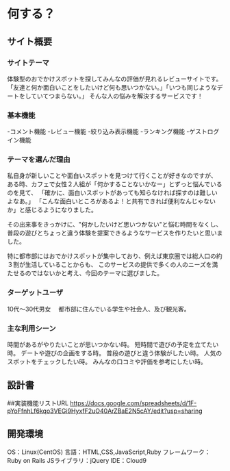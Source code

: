# 何する？

## サイト概要
### サイトテーマ
体験型のおでかけスポットを探してみんなの評価が見れるレビューサイトです。
「友達と何か面白いことをしたいけど何も思いつかない。」「いつも同じようなデートをしていてつまらない。」
そんな人の悩みを解決するサービスです！

### 基本機能
-コメント機能
-レビュー機能
-絞り込み表示機能
-ランキング機能
-ゲストログイン機能

### テーマを選んだ理由
私自身が新しいことや面白いスポットを見つけて行くことが好きなのですが、
ある時、カフェで女性２人組が「何かすることないかなー」とずっと悩んでいるのを見て、
「確かに、面白いスポットがあっても知らなければ探すのは難しいよなあ。」
「こんな面白いところがあるよ！と共有できれば便利なんじゃないか」と感じるようになりました。

その出来事をきっかけに、"何かしたいけど思いつかない"と悩む時間をなくし、
普段の遊びとちょっと違う体験を提案できるようなサービスを作りたいと思いました。

特に都市部にはおでかけスポットが集中しており、例えば東京圏では総人口の約３割が生活していることからも、
このサービスの提供で多くの人のニーズを満たせるのではないかと考え、今回のテーマに選びました。

### ターゲットユーザ
10代〜30代男女　
都市部に住んでいる学生や社会人、及び観光客。

### 主な利用シーン
時間があるがやりたいことが思いつかない時。
短時間で遊びの予定を立てたい時。
デートや遊びの企画をする時。
普段の遊びと違う体験がしたい時。
人気のスポットをチェックしたい時。
みんなの口コミや評価を参考にしたい時。

## 設計書
##実装機能リストURL
https://docs.google.com/spreadsheets/d/1F-pYoFfnhLf6kqo3VEGi9HyxfF2uO40ArZBaE2N5cAY/edit?usp=sharing

## 開発環境
OS：Linux(CentOS)
言語：HTML,CSS,JavaScript,Ruby
フレームワーク：Ruby on Rails
JSライブラリ：jQuery
IDE：Cloud9

